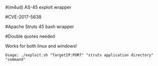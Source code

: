 #(m4ud) AS-45 exploit wrapper

#CVE-2017-5638

#Apache Struts 45 bash wrapper

#Double quotes needed

Works for both linux and windows!

    Usage: ./exploit.sh "TargetIP:PORT" "struts application directory" "command"
